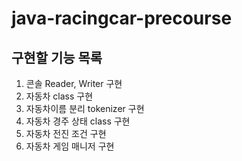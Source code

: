 # java-racingcar-precourse


## 구현할 기능 목록

1. 콘솔 Reader, Writer 구현
2. 자동차 class 구현
3. 자동차이름 분리 tokenizer 구현
4. 자동차 경주 상태 class 구현
5. 자동차 전진 조건 구현
6. 자동차 게임 매니저 구현